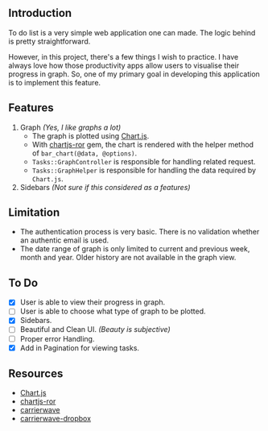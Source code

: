 ## Introduction
To do list is a very simple web application one can made. The logic behind is pretty straightforward. 

However, in this project, there's a few things I wish to practice. I have always love how those productivity apps allow users to visualise their progress in graph. So, one of my primary goal in developing this application is to implement this feature.

## Features
1. Graph _(Yes, I like graphs a lot)_
	* The graph is plotted using [Chart.js](http://www.chartjs.org).
	* With [chartjs-ror](https://github.com/airblade/chartjs-ror) gem, the chart is rendered with the helper method of `bar_chart(@data, @options)`.
	* `Tasks::GraphController` is responsible for handling related request.	
	* `Tasks::GraphHelper` is responsible for handling the data required by `Chart.js`.
2. Sidebars _(Not sure if this considered as a features)_

## Limitation
* The authentication process is very basic. There is no validation whether an authentic email is used.
* The date range of graph is only limited to current and previous week, month and year. Older history are not available in the graph view.

## To Do

- [X] User is able to view their progress in graph.
- [ ] User is able to choose what type of graph to be plotted.
- [X] Sidebars.
- [ ] Beautiful and Clean UI. _(Beauty is subjective)_
- [ ] Proper error Handling.
- [X] Add in Pagination for viewing tasks.

## Resources

* [Chart.js](http://www.chartjs.org)
* [chartjs-ror](https://github.com/airblade/chartjs-ror)
* [carrierwave](https://github.com/carrierwaveuploader/carrierwave)
* [carrierwave-dropbox](https://github.com/robin850/carrierwave-dropbox)


